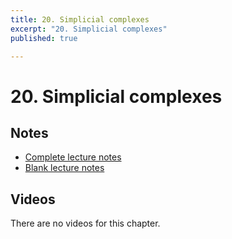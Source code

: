 ```yaml
---
title: 20. Simplicial complexes
excerpt: "20. Simplicial complexes"
published: true

---
```



# 20. Simplicial complexes

## Notes

* [Complete lecture notes]({{site.baseurl}}/assets/notes/mth427_notes_20.pdf)
* [Blank lecture notes]({{site.baseurl}}/assets/blank_notes/mth427_blanks_20.pdf)

## Videos

There are no videos for this chapter. 
